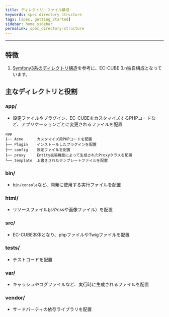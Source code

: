 ```yaml
---
title: ディレクトリ・ファイル構成
keywords: spec directory structure
tags: [spec, getting_started]
sidebar: home_sidebar
permalink: spec_directory-structure
---
```

---

## 特徴

1. [Symfony3系のディレクトリ構造](https://symfony.com/doc/3.4/quick_tour/the_architecture.html)を参考に、EC-CUBE 3.n独自構成となっています。

## 主なディレクトリと役割

### app/

- 設定ファイルやプラグイン、EC-CUBEをカスタマイズするPHPコードなど、アプリケーションごとに変更されるファイルを配置

```
app
├── Acme      カスタマイズ用PHPコードを配置
├── Plugin    インストールしたプラグインを配置
├── config    設定ファイルを配置
├── proxy     Entity拡張機能によって生成されたProxyクラスを配置
└── template  上書きされたテンプレートファイルを配置
```

### bin/

- `bin/console`など、開発に使用する実行ファイルを配置

### html/

- リソースファイル(jsやcssや画像ファイル）を配置

### src/

- EC-CUBE本体となり、phpファイルやTwigファイルを配置

### tests/

- テストコードを配置

### var/

- キャッシュやログファイルなど、実行時に生成されるファイルを配置

### vendor/

- サードパーティの依存ライブラリを配置
